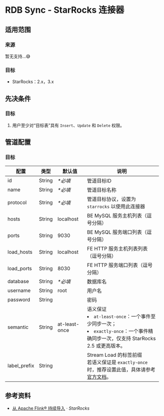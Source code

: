 # RDB Sync - StarRocks 连接器


## 适用范围
### 来源
暂无支持...😅

### 目标
- StarRocks：2.x，3.x


## 先决条件
### 目标
1. 用户至少对“目标表”具有 `Insert`、`Update` 和 `Delete` 权限。


## 管道配置
### 目标
| 配置 | 类型 | 默认值 | 说明 |
|-|-|-|--|
| id | String | _*必填_ | 管道目标ID |
| name | String | _*必填_ | 管道目标名称 |
| protocol | String | _*必填_ | 管道目标协议，设置为 `starrocks` 以使用此连接器 |
| hosts | String | localhost | BE MySQL 服务主机列表（逗号分隔） |
| ports | String | 9030 | BE MySQL 服务端口列表（逗号分隔） |
| load_hosts | String | localhost | FE HTTP 服务主机列表列表（逗号分隔） |
| load_ports | String | 8030 | FE HTTP 服务端口列表（逗号分隔） |
| database | String | _*必填_ | 数据库名 |
| username | String | root | 用户名 |
| password | String | | 密码 |
| semantic | String | at-least-once | 语义保证 <li>`at-least-once`：一个事件至少同步一次；<li>`exactly-once`：一个事件精确同步一次，仅支持 StarRocks 2.5 或更高版本。 |
| label_prefix | String | | Stream Load 的标签前缀 <br>若语义保证是 `exactly-once` 时，推荐设置此值，具体请参考[官方文档](https://docs.starrocks.io/zh/docs/loading/Flink-connector-starrocks/#exactly-once)。 |


## 参考资料
- [从 Apache Flink® 持续导入](https://docs.starrocks.io/zh/docs/loading/Flink-connector-starrocks/) · _StarRocks_
